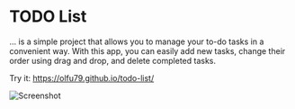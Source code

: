# TODO List
... is a simple project that allows you to manage your to-do tasks in a convenient way. With this app, you can easily add new tasks, change their order using drag and drop, and delete completed tasks.

Try it: https://olfu79.github.io/todo-list/

![Screenshot](https://i.postimg.cc/yNch7T3j/obraz-2023-04-03-213215613.png)